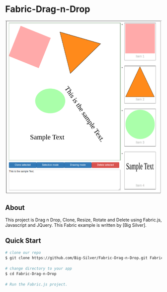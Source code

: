 # Fabric-Drag-n-Drop

<img width="900" src="img/fabric-Drag-n-Drop.png" border="0" />

## About
This project is Drag n Drop, Clone, Resize, Rotate and Delete using Fabric.js, Javascript and JQuery.
This Fabric example is written by [Big Silver].

## Quick Start

```bash
# clone our repo
$ git clone https://github.com/Big-Silver/Fabric-Drag-n-Drop.git Fabric-Drag-n-Drop

# change directory to your app
$ cd Fabric-Drag-n-Drop

# Run the Fabric.js project.

```

